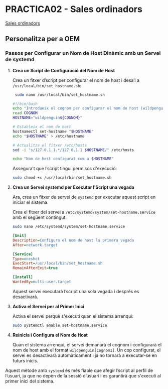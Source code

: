 # PRACTICA02 - Sales ordinadors

[Sales ordinadors](https://moodle.iescarlesvallbona.cat/pluginfile.php/186525/mod_resource/content/4/Pr%C3%A0ctica%20UF2.pdf)

## Personalitza per a OEM

### Passos per Configurar un Nom de Host Dinàmic amb un Servei de systemd

1. **Crea un Script de Configuració del Nom de Host**

   Crea un fitxer d’script per configurar el nom de host i desa’l a `/usr/local/bin/set_hostname.sh`:

   ```bash
    sudo nano /usr/local/bin/set_hostname.sh
   ```

   ```bash
   #!/bin/bash
   echo "Introdueix el cognom per configurar el nom de host (wildpenguin[Cognom1]):"
   read COGNOM
   HOSTNAME="wildpenguin${COGNOM}"

   # Estableix el nom de host
   hostnamectl set-hostname "$HOSTNAME"
   echo "$HOSTNAME" > /etc/hostname

   # Actualitza el fitxer /etc/hosts
   sed -i "s/127.0.1.1.*/127.0.1.1 $HOSTNAME/" /etc/hosts

   echo "Nom de host configurat com a $HOSTNAME"
   ```

   Assegura’t que l’script tingui permisos d'execució:

   ```bash
   sudo chmod +x /usr/local/bin/set_hostname.sh
   ```

2. **Crea un Servei systemd per Executar l’Script una vegada**

   Ara, crea un fitxer de servei de `systemd` per executar aquest script en iniciar el sistema.

   Crea el fitxer del servei a `/etc/systemd/system/set-hostname.service` amb el següent contingut:

   ```bash
   sudo nano /etc/systemd/system/set-hostname.service
   ```

   ```ini
   [Unit]
   Description=Configura el nom de host la primera vegada
   After=network.target

   [Service]
   Type=oneshot
   ExecStart=/usr/local/bin/set_hostname.sh
   RemainAfterExit=true

   [Install]
   WantedBy=multi-user.target
   ```

   Aquest servei executarà l’script una sola vegada i després es desactivarà.

3. **Activa el Servei per al Primer Inici**

   Activa el servei perquè s'executi quan el sistema arrenqui:

   ```bash
   sudo systemctl enable set-hostname.service
   ```

4. **Reinicia i Configura el Nom de Host**

   Quan el sistema arrenqui, el servei demanarà el cognom i configurarà el nom de host amb el format `wildpenguin[Cognom1]`. Un cop configurat, el servei es desactivarà automàticament i ja no tornarà a executar-se en futurs inicis.

Aquest mètode amb `systemd` és més fiable que afegir l’script al perfil de l’usuari, ja que no depèn de la sessió d’usuari i es garantirà que s'executi al primer inici del sistema.
